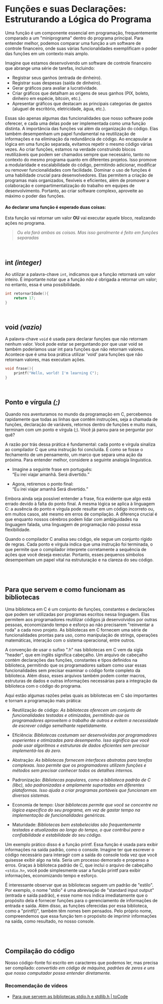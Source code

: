 # Funções e suas Declarações: Estruturando a Lógica do Programa
Uma função é um componente essencial em programação, frequentemente comparado a um "miniprograma" dentro do programa principal. Para entender melhor, podemos comparar uma função a um software de controle financeiro, onde suas várias funcionalidades exemplificam o poder das funções em um contexto mais amplo.

Imagine que estamos desenvolvendo um software de controle financeiro que abrange uma série de tarefas, incluindo:
- Registrar seus ganhos (entrada de dinheiro).
- Registrar suas despesas (saída de dinheiro).
- Gerar gráficos para avaliar a lucratividade.
- Criar gráficos que detalham as origens de seus ganhos (PIX, boleto, dinheiro em espécie, bitcoin, etc.).
- Apresentar gráficos que destacam as principais categorias de gastos (aluguel de escritório, eletricidade, água, etc.).

Essas são apenas algumas das funcionalidades que nosso software pode oferecer, e cada uma delas pode ser implementada como uma função distinta.
A importância das funções vai além da organização do código. Elas também desempenham um papel fundamental na reutilização de informações e na eliminação da redundância de código. Ao encapsular a lógica em uma função separada, evitamos repetir o mesmo código várias vezes.
Ao criar funções, estamos na verdade construindo blocos reutilizáveis que podem ser chamados sempre que necessário, tanto no contexto do mesmo programa quanto em diferentes projetos. Isso promove a modularidade e escalabilidade do código, permitindo adicionar, modificar ou remover funcionalidades com facilidade.
Dominar o uso de funções é uma habilidade crucial para desenvolvedores. Elas permitem a criação de programas mais organizados, flexíveis e eficientes, além de promover a colaboração e compartimentalização do trabalho em equipes de desenvolvimento. Portanto, ao criar software complexo, aproveite ao máximo o poder das funções.

#### Ao declarar uma função é esperado duas coisas:  
Esta função vai retornar um valor __OU__ vai executar aquele bloco, realizando ações no programa.
> _Ou ela fará ambas as coisas. Mas isso geralmente é feito em funções separadas_

</br>

## int _(integer)_
Ao utilizar a palavra-chave `int`, indicamos que a função retornará um valor inteiro. É importante notar que a função _não é_ obrigada a retornar um valor; no entanto, essa é uma possibilidade.
```c
int retornarIdade(){
    return 17;
}
```
 
</br>

## void _(vazio)_
A palavra-chave `void` é usada para declarar funções que não retornam nenhum valor. Você pode estar se perguntando por que usar void se também poderíamos usar int para funções que não retornam valores. Acontece que é uma boa prática utilizar 'void' para funções que não retornam valores, mas executam ações.
```c
void frase(){
    printf("Hello, world! I'm learning C");
}
```

</br>

## Ponto e vírgula _(;)_
Quando nos aventuramos no mundo da programação em C, percebemos rapidamente que todas as linhas que contêm instruções, seja a chamada de funções, declaração de variáveis, retornos dentro de funções e muito mais, terminam com um ponto e vírgula (;). Você já parou para se perguntar por quê?

A razão por trás dessa prática é fundamental: cada ponto e vírgula sinaliza ao compilador C que uma instrução foi concluída. É como se fosse o fechamento de um pensamento, um marco que separa uma ação da próxima. Para entender melhor, considere a seguinte analogia linguística.

+ Imagine a seguinte frase em português: </br>
<q>Eu irei viajar amanhã. Será divertido.</q>

+ Agora, retiremos o ponto final: </br>
<q>Eu irei viajar amanhã Será divertido.</q>

Embora ainda seja possível entender a frase, fica evidente que algo está errado devido à falta do ponto final. A mesma lógica se aplica à linguagem C: a ausência do ponto e vírgula pode resultar em um código incorreto ou, em muitos casos, até mesmo em erros de compilação. A diferença crucial é que enquanto nossos cérebros podem lidar com ambiguidades na linguagem falada, uma linguagem de programação não possui essa flexibilidade.

Quando o compilador C analisa seu código, ele segue um conjunto rígido de regras. Cada ponto e vírgula indica que uma instrução foi terminada, o que permite que o compilador interprete corretamente a sequência de ações que você deseja executar. Portanto, esses pequenos símbolos desempenham um papel vital na estruturação e na clareza do seu código.

</br>
</br>

## Para que servem e como funcionam as bibliotecas
Uma biblioteca em C é um conjunto de funções, constantes e declarações que podem ser utilizadas por programas escritos nessa linguagem. Elas permitem aos programadores reutilizar códigos já desenvolvidos por outras pessoas, economizando tempo e esforço ao não precisarem "reinventar a roda" a cada novo projeto. As bibliotecas em C fornecem uma série de funcionalidades prontas para uso, como manipulação de strings, operações matemáticas, interação com o sistema operacional, entre outros.

A convenção de usar o sufixo ".h" nas bibliotecas em C vem da sigla "header", que em inglês significa cabeçalho. Um arquivo de cabeçalho contém declarações das funções, constantes e tipos definidos na biblioteca, permitindo que os programadores saibam como usar essas funcionalidades sem precisar examinar o código fonte completo da biblioteca. Além disso, esses arquivos também podem conter macros, estruturas de dados e outras informações necessárias para a integração da biblioteca com o código do programa.

Aqui estão algumas razões pelas quais as bibliotecas em C são importantes e tornam a programação mais prática:

+ Reutilização de código: _As bibliotecas oferecem um conjunto de funcionalidades testadas e otimizadas, permitindo que os programadores aproveitem o trabalho de outros e evitem a necessidade de escrever código semelhante repetidamente._

+ Eficiência: _Bibliotecas costumam ser desenvolvidas por programadores experientes e otimizadas para desempenho. Isso significa que você pode usar algoritmos e estruturas de dados eficientes sem precisar implementá-los do zero._

+ Abstração: _As bibliotecas fornecem interfaces abstratas para tarefas complexas. Isso permite que os programadores utilizem funções e métodos sem precisar conhecer todos os detalhes internos._

+ Padronização: _Bibliotecas populares, como a biblioteca padrão de C (libc), são padronizadas e amplamente suportadas em diferentes plataformas. Isso ajuda a criar programas portáveis que funcionam em diversos sistemas._

+ Economia de tempo: _Usar bibliotecas permite que você se concentre na lógica específica do seu programa, em vez de gastar tempo na implementação de funcionalidades genéricas._

+ Maturidade: _Bibliotecas bem estabelecidas são frequentemente testadas e atualizadas ao longo do tempo, o que contribui para a confiabilidade e estabilidade do seu código._

Um exemplo prático disso é a função printf. Essa função é usada para exibir informações na saída padrão, como o console. Imagine ter que escrever o código necessário para interagir com a saída do console toda vez que você quisesse exibir algo na tela. Seria um processo demorado e propenso a erros. Graças à biblioteca padrão de C, que inclui o arquivo de cabeçalho `<stdio.h>`, você pode simplesmente usar a função printf para exibir informações, economizando tempo e esforço.

É interessante observar que as bibliotecas seguem um padrão de "estilo". Por exemplo, o nome "stdio" é uma abreviação de "standard input output" (entrada e saída padrão), e esse nome nos indica imediatamente que o propósito dela é fornecer funções para o gerenciamento de informações de entrada e saída. Além disso, as funções oferecidas por essa biblioteca, como a "printf()", também têm nomes bem pensados. Pelo próprio nome, compreendemos que essa função tem o propósito de imprimir informações na saída, como resultado, no nosso console.





</br>
</br>

## Compilação do código
Nosso código-fonte foi escrito em caracteres que podemos ler, mas precisa ser compilado: _convertido em código de máquina, padrões de zeros e uns que nosso computador possa entender diretamente._

### Recomendação de vídeos
- <a href="https://youtu.be/vVLhdyte9PA">Para que servem as bibliotecas stdio.h e stdlib.h | toCode</a> 
